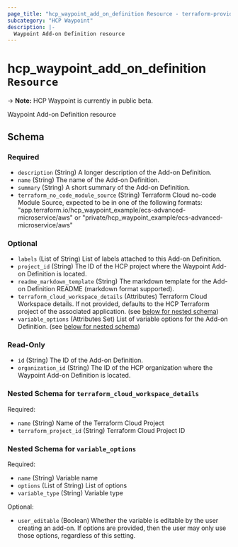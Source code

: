 ```yaml
---
page_title: "hcp_waypoint_add_on_definition Resource - terraform-provider-hcp"
subcategory: "HCP Waypoint"
description: |-
  Waypoint Add-on Definition resource
---
```


# hcp_waypoint_add_on_definition `Resource`

-> **Note:** HCP Waypoint is currently in public beta.

Waypoint Add-on Definition resource

<!-- schema generated by tfplugindocs -->
## Schema

### Required

- `description` (String) A longer description of the Add-on Definition.
- `name` (String) The name of the Add-on Definition.
- `summary` (String) A short summary of the Add-on Definition.
- `terraform_no_code_module_source` (String) Terraform Cloud no-code Module Source, expected to be in one of the following formats: "app.terraform.io/hcp_waypoint_example/ecs-advanced-microservice/aws" or "private/hcp_waypoint_example/ecs-advanced-microservice/aws"

### Optional

- `labels` (List of String) List of labels attached to this Add-on Definition.
- `project_id` (String) The ID of the HCP project where the Waypoint Add-on Definition is located.
- `readme_markdown_template` (String) The markdown template for the Add-on Definition README (markdown format supported).
- `terraform_cloud_workspace_details` (Attributes) Terraform Cloud Workspace details. If not provided, defaults to the HCP Terraform project of the associated application. (see [below for nested schema](#nestedatt--terraform_cloud_workspace_details))
- `variable_options` (Attributes Set) List of variable options for the Add-on Definition. (see [below for nested schema](#nestedatt--variable_options))

### Read-Only

- `id` (String) The ID of the Add-on Definition.
- `organization_id` (String) The ID of the HCP organization where the Waypoint Add-on Definition is located.

<a id="nestedatt--terraform_cloud_workspace_details"></a>
### Nested Schema for `terraform_cloud_workspace_details`

Required:

- `name` (String) Name of the Terraform Cloud Project
- `terraform_project_id` (String) Terraform Cloud Project ID


<a id="nestedatt--variable_options"></a>
### Nested Schema for `variable_options`

Required:

- `name` (String) Variable name
- `options` (List of String) List of options
- `variable_type` (String) Variable type

Optional:

- `user_editable` (Boolean) Whether the variable is editable by the user creating an add-on. If options are provided, then the user may only use those options, regardless of this setting.
